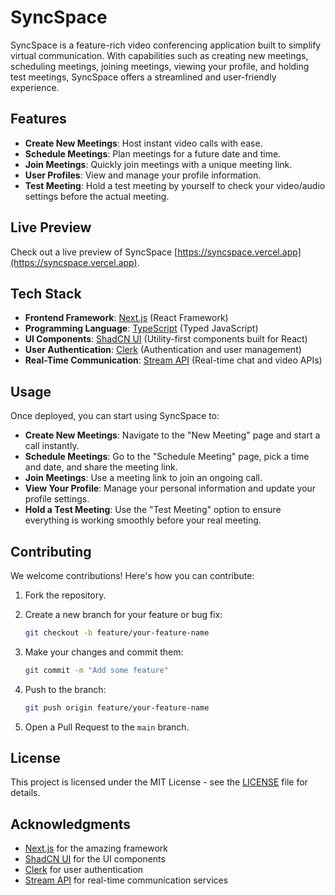 # SyncSpace

SyncSpace is a feature-rich video conferencing application built to simplify virtual communication. With capabilities such as creating new meetings, scheduling meetings, joining meetings, viewing your profile, and holding test meetings, SyncSpace offers a streamlined and user-friendly experience.

## Features

- **Create New Meetings**: Host instant video calls with ease.
- **Schedule Meetings**: Plan meetings for a future date and time.
- **Join Meetings**: Quickly join meetings with a unique meeting link.
- **User Profiles**: View and manage your profile information.
- **Test Meeting**: Hold a test meeting by yourself to check your video/audio settings before the actual meeting.

## Live Preview

Check out a live preview of SyncSpace [https://syncspace.vercel.app](https://syncspace.vercel.app).

## Tech Stack

- **Frontend Framework**: [Next.js](https://nextjs.org/) (React Framework)
- **Programming Language**: [TypeScript](https://www.typescriptlang.org/) (Typed JavaScript)
- **UI Components**: [ShadCN UI](https://shadcn.dev/) (Utility-first components built for React)
- **User Authentication**: [Clerk](https://clerk.dev/) (Authentication and user management)
- **Real-Time Communication**: [Stream API](https://getstream.io/) (Real-time chat and video APIs)

## Usage

Once deployed, you can start using SyncSpace to:

- **Create New Meetings**: Navigate to the "New Meeting" page and start a call instantly.
- **Schedule Meetings**: Go to the "Schedule Meeting" page, pick a time and date, and share the meeting link.
- **Join Meetings**: Use a meeting link to join an ongoing call.
- **View Your Profile**: Manage your personal information and update your profile settings.
- **Hold a Test Meeting**: Use the "Test Meeting" option to ensure everything is working smoothly before your real meeting.

## Contributing

We welcome contributions! Here's how you can contribute:

1. Fork the repository.
2. Create a new branch for your feature or bug fix:
   
    ```bash
    git checkout -b feature/your-feature-name
    ```

3. Make your changes and commit them:

    ```bash
    git commit -m "Add some feature"
    ```

4. Push to the branch:

    ```bash
    git push origin feature/your-feature-name
    ```

5. Open a Pull Request to the `main` branch.

## License

This project is licensed under the MIT License - see the [LICENSE](LICENSE) file for details.

## Acknowledgments

- [Next.js](https://nextjs.org/) for the amazing framework
- [ShadCN UI](https://shadcn.dev/) for the UI components
- [Clerk](https://clerk.dev/) for user authentication
- [Stream API](https://getstream.io/) for real-time communication services
